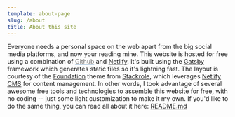 ```yaml
---
template: about-page
slug: /about
title: About this site
---
```

Everyone needs a personal space on the web apart from the big social media platforms, and now your reading mine. This website is hosted for free using a combination of <a href="https://github.com/" style="color: #777;text-decoration: underline steelblue;" onmouseover="this.style.textDecoration = 'underline steelblue 18%'" onmouseout="this.style.textDecoration = 'underline steelblue'">Github</a> and [Netlify](https://www.netlify.com/). It's built using the [Gatsby](https://www.gatsbyjs.com/) framework which generates static files so it's lightning fast. The layout is courtesy of the [Foundation](https://github.com/stackrole/gatsby-starter-foundation) theme from [Stackrole](https://stackrole.com/), which leverages [Netlify CMS](https://www.netlifycms.org/) for content management. In other words, I took advantage of several awesome free tools and technologies to assemble this website for free, with no coding -- just some light customization to make it my own. If you'd like to do the same thing, you can read all about it here:  [README.md](https://github.com/stackrole/gatsby-starter-foundation/blob/main/README.md)